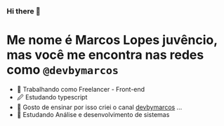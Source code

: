 ### Hi there 👋

# Me nome é  Marcos Lopes juvêncio, mas você me encontra nas redes como `@devbymarcos`

- 🔭 Trabalhando como Freelancer - Front-end
- 🖉 Estudando typescript
- 📕 Gosto de ensinar por isso criei o canal    [devbymarcos](https://www.youtube.com/@devbymarcos/videos) ...
- 📕 Estudando Análise e desenvolvimento de sistemas 

